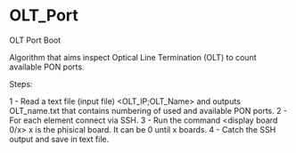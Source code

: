 # OLT_Port
OLT Port Boot

Algorithm that aims inspect Optical Line Termination (OLT) to count available PON ports.

Steps:

1 - Read a text file (input file) <OLT_IP;OLT_Name> and outputs OLT_name.txt that contains numbering of used and available PON ports.
2 - For each element <IP> connect via SSH.
3 - Run the command <display board 0/x> x is the phisical board. It can be 0 until x boards.
4 - Catch the SSH output and save in text file.
